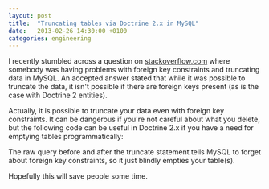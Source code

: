 ```yaml
---
layout: post
title:  "Truncating tables via Doctrine 2.x in MySQL"
date:   2013-02-26 14:30:00 +0100
categories: engineering
---
```


I recently stumbled across a question on
[stackoverflow.com](http://stackoverflow.com/questions/8526534/how-to-truncate-a-table-using-doctrine/15024353) where
somebody was having problems with foreign key constraints and truncating data in MySQL. An accepted answer stated that
while it was possible to truncate the data, it isn't possible if there are foreign keys present (as is the case with 
Doctrine 2 entities).

Actually, it is possible to truncate your data even with foreign key constraints. It can be dangerous if you're not 
careful about what you delete, but the following code can be useful in Doctrine 2.x if you have a need for emptying 
tables programmatically:

<script src="https://gist.github.com/jameshalsall/4b230c0022c59e623f43.js"></script>

The raw query before and after the truncate statement tells MySQL to forget about foreign key constraints, so it just
blindly empties your table(s).

Hopefully this will save people some time.
